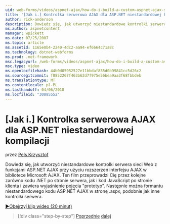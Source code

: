 ```yaml
---
uid: web-forms/videos/aspnet-ajax/how-do-i-build-a-custom-aspnet-ajax-server-control
title: '[Jak i.] Kontrolka serwerowa AJAX dla ASP.NET niestandardowej kompilacji | Microsoft Docs'
author: rick-anderson
description: Dowiedz się, jak utworzyć niestandardowe kontrolki serwera sieci Web z funkcjami ASP.NET AJAX przy użyciu rozszerzeń interfejsu AJAX w bibliotece Microsoft AJAX. To wideo przedstawia...
ms.author: aspnetcontent
manager: wpickett
ms.date: 07/25/2007
ms.topic: article
ms.assetid: 1165e0b4-2240-4dc2-aa94-ef6664c71a8c
ms.technology: dotnet-webforms
ms.prod: .net-framework
msc.legacyurl: /web-forms/videos/aspnet-ajax/how-do-i-build-a-custom-aspnet-ajax-server-control
msc.type: video
ms.openlocfilehash: 44b0d05952527e11bbdaf855d0b99841cc5d26c2
ms.sourcegitcommit: f8852267f463b62d7f975e56bea9aa3f68fbbdeb
ms.translationtype: MT
ms.contentlocale: pl-PL
ms.lasthandoff: 04/06/2018
ms.locfileid: "30885552"
---
```

<a name="how-do-i-build-a-custom-aspnet-ajax-server-control"></a>[Jak i.] Kontrolka serwerowa AJAX dla ASP.NET niestandardowej kompilacji
====================
przez [Pels Krzysztof](https://twitter.com/chrispels)

Dowiedz się, jak utworzyć niestandardowe kontrolki serwera sieci Web z funkcjami ASP.NET AJAX przy użyciu rozszerzeń interfejsu AJAX w bibliotece Microsoft AJAX. Ten film przeprowadzi Cię przez kolejne zarówno kodu .NET po stronie serwera, jak i kod JavaScript po stronie klienta i zawiera wyjaśnienie pojęcia "prototyp". Następnie można formantu niestandardowego kodu ASP.NET AJAX w stronę .aspx, podobnie jak inne kontrolki serwera.

[&#9654;Obejrzyj klip wideo (20 minut)](https://channel9.msdn.com/Blogs/ASP-NET-Site-Videos/how-do-i-build-a-custom-aspnet-ajax-server-control)

> [!div class="step-by-step"]
> [Poprzednie](how-do-i-debug-aspnet-ajax-applications-using-visual-studio-2005.md)
> [dalej](how-do-i-use-javascript-to-refresh-an-aspnet-ajax-updatepanel.md)
